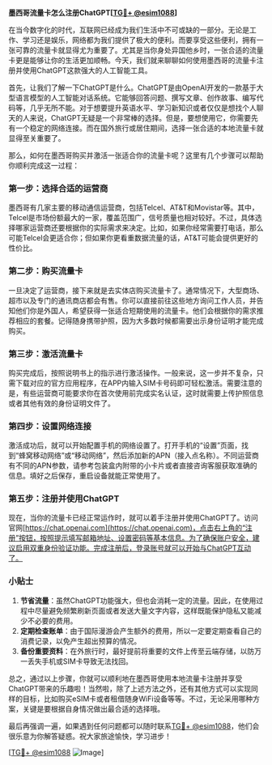 **墨西哥流量卡怎么注册ChatGPT[[TG💪+ @esim1088](https://t.me/s/esim1088)]**

在当今数字化的时代，互联网已经成为我们生活中不可或缺的一部分。无论是工作、学习还是娱乐，网络都为我们提供了极大的便利。而要享受这些便利，拥有一张可靠的流量卡就显得尤为重要了。尤其是当你身处异国他乡时，一张合适的流量卡更是能够让你的生活更加顺畅。今天，我们就来聊聊如何使用墨西哥的流量卡注册并使用ChatGPT这款强大的人工智能工具。

首先，让我们了解一下ChatGPT是什么。ChatGPT是由OpenAI开发的一款基于大型语言模型的人工智能对话系统。它能够回答问题、撰写文章、创作故事、编写代码等，几乎无所不能。对于想要提升英语水平、学习新知识或者仅仅是想找个人聊天的人来说，ChatGPT无疑是一个非常棒的选择。但是，要想使用它，你需要先有一个稳定的网络连接。而在国外旅行或居住期间，选择一张合适的本地流量卡就显得至关重要了。

那么，如何在墨西哥购买并激活一张适合你的流量卡呢？这里有几个步骤可以帮助你顺利完成这一过程：

### 第一步：选择合适的运营商

墨西哥有几家主要的移动通信运营商，包括Telcel、AT&T和Movistar等。其中，Telcel是市场份额最大的一家，覆盖范围广，信号质量也相对较好。不过，具体选择哪家运营商还要根据你的实际需求来决定。比如，如果你经常需要打电话，那么可能Telcel会更适合你；但如果你更看重数据流量的话，AT&T可能会提供更好的性价比。

### 第二步：购买流量卡

一旦决定了运营商，接下来就是去实体店购买流量卡了。通常情况下，大型商场、超市以及专门的通讯商店都会有售。你可以直接前往这些地方询问工作人员，并告知他们你是外国人，希望获得一张适合短期使用的流量卡。他们会根据你的需求推荐相应的套餐。记得随身携带护照，因为大多数时候都需要出示身份证明才能完成购买。

### 第三步：激活流量卡

购买完成后，按照说明书上的指示进行激活操作。一般来说，这一步并不复杂，只需下载对应的官方应用程序，在APP内输入SIM卡号码即可轻松激活。需要注意的是，有些运营商可能要求你在首次使用前完成实名认证，这时就需要上传护照信息或者其他有效的身份证明文件了。

### 第四步：设置网络连接

激活成功后，就可以开始配置手机的网络设置了。打开手机的“设置”页面，找到“蜂窝移动网络”或“移动网络”，然后添加新的APN（接入点名称）。不同运营商有不同的APN参数，请参考包装盒内附带的小卡片或者直接咨询客服获取准确的信息。填好之后保存，重启设备就能正常使用了。

### 第五步：注册并使用ChatGPT

现在，当你的流量卡已经正常运作时，就可以着手注册并使用ChatGPT了。访问官网[https://chat.openai.com](https://chat.openai.com)，点击右上角的“注册”按钮，按照提示填写邮箱地址、设置密码等基本信息。为了确保账户安全，建议启用双重身份验证功能。完成注册后，登录账号就可以开始与ChatGPT互动了。

### 小贴士

1. **节省流量**：虽然ChatGPT功能强大，但也会消耗一定的流量。因此，在使用过程中尽量避免频繁刷新页面或者发送大量文字内容，这样既能保护隐私又能减少不必要的费用。
2. **定期检查账单**：由于国际漫游会产生额外的费用，所以一定要定期查看自己的消费记录，以免产生超出预算的情况。
3. **备份重要资料**：在外旅行时，最好提前将重要的文件上传至云端存储，以防万一丢失手机或SIM卡导致无法找回。

总之，通过以上步骤，你就可以顺利地在墨西哥使用本地流量卡注册并享受ChatGPT带来的乐趣啦！当然啦，除了上述方法之外，还有其他方式可以实现同样的目标，比如购买eSIM卡或者租借随身WiFi设备等等。不过，无论采用哪种方案，关键是要根据自身情况做出最合适的选择哦。

最后再强调一遍，如果遇到任何问题都可以随时联系[TG💪+ @esim1088](https://t.me/s/esim1088)，他们会很乐意为你解答疑惑。祝大家旅途愉快，学习进步！

[[TG💪+ @esim1088](https://t.me/s/esim1088) ![Image](https://i.postimg.cc/4NQfJmqS/Snipaste-2025-05-13-00-14-12.png)]